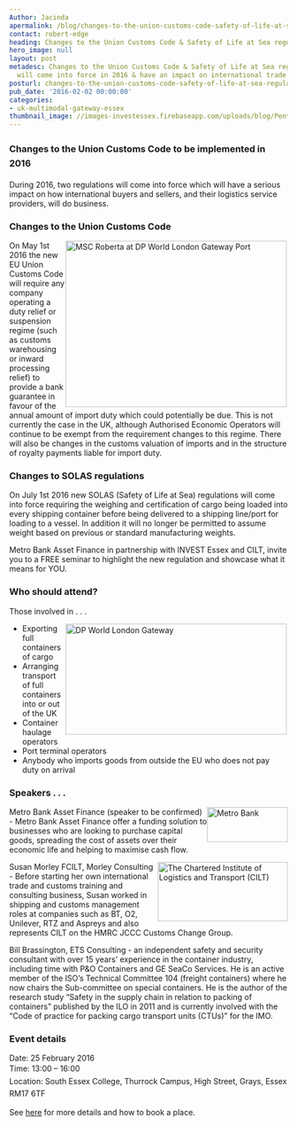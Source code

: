 ```yaml
---
Author: Jacinda
apermalink: /blog/changes-to-the-union-customs-code-safety-of-life-at-sea-regulations
contact: robert-edge
heading: Changes to the Union Customs Code & Safety of Life at Sea regulations
hero_image: null
layout: post
metadesc: Changes to the Union Customs Code & Safety of Life at Sea regulations which
  will come into force in 2016 & have an impact on international trade
posturl: changes-to-the-union-customs-code-safety-of-life-at-sea-regulations
pub_date: '2016-02-02 00:00:00'
categories:
- uk-multimodal-gateway-essex
thumbnail_image: //images-investessex.firebaseapp.com/uploads/blog/Pentalver_mini.jpg
---
```


<h3><span style='line-height: 1.6;'>Changes to the Union Customs Code to be implemented in 2016</span></h3><p>During 2016, two regulations will come into force which will have a serious impact on how international buyers and sellers, and their logistics service providers, will do business.</p><h3>Changes to the Union Customs Code</h3><p><img alt='MSC Roberta at DP World London Gateway Port' src='//images-investessex.firebaseapp.com/uploads/blog/Msc_roberta_400.jpg' style='width: 400px; height: 300px; margin-left: 2px; margin-right: 2px; float: right;'/>On May 1st 2016 the new EU Union Customs Code will require any company operating a duty relief or suspension regime (such as customs warehousing or inward processing relief) to provide a bank guarantee in favour of the annual amount of import duty which could potentially be due. This is not currently the case in the UK, although Authorised Economic Operators will continue to be exempt from the requirement changes to this regime. There will also be changes in the customs valuation of imports and in the structure of royalty payments liable for import duty.</p><h3>Changes to SOLAS regulations</h3><p>On July 1st 2016 new SOLAS (Safety of Life at Sea) regulations will come into force requiring the weighing and certification of cargo being loaded into every shipping container before being delivered to a shipping line/port for loading to a vessel. In addition it will no longer be permitted to assume weight based on previous or standard manufacturing weights.</p><p>Metro Bank Asset Finance in partnership with INVEST Essex and CILT, invite you to a FREE seminar to highlight the new regulation and showcase what it means for YOU.</p><h3>Who should attend?</h3><p>Those involved in . . .</p><ul><li><img alt='DP World London Gateway' src='//images-investessex.firebaseapp.com/uploads/blog/Picture1_400.jpg' style='line-height: 20.8px; width: 400px; height: 200px; margin-left: 2px; margin-right: 2px; float: right;'/>Exporting full containers of cargo</li><li>Arranging transport of full containers into or out of the UK</li><li>Container haulage operators</li><li>Port terminal operators</li><li>Anybody who imports goods from outside the EU who does not pay duty on arrival</li></ul><h3>Speakers . . .</h3><p><img alt='Metro Bank' src='//images-investessex.firebaseapp.com/uploads/blog/Metro_Bank_logo_RGB_72dpi.png' style='width: 146px; height: 63px; float: right;'/>Metro Bank Asset Finance (speaker to be confirmed) - Metro Bank Asset Finance offer a funding solution to businesses who are looking to purchase capital goods, spreading the cost of assets over their economic life and helping to maximise cash flow.</p><p><img alt='The Chartered Institute of Logistics and Transport (CILT)' src='//images-investessex.firebaseapp.com/uploads/blog/CILT_RGB.jpg' style='width: 235px; height: 107px; float: right;'/>Susan Morley FCILT, Morley Consulting - Before starting her own international trade and customs training and consulting business, Susan worked in shipping and customs management roles at companies such as BT, O2, Unilever, RTZ and Aspreys and also represents CILT on the HMRC JCCC Customs Change Group.</p><p>Bill Brassington, ETS Consulting - an independent safety and security consultant with over 15 years’ experience in the container industry, including time with P&amp;O Containers and GE SeaCo Services. He is an active member of the ISO’s Technical Committee 104 (freight containers) where he now chairs the Sub-committee on special containers. He is the author of the research study “Safety in the supply chain in relation to packing of containers” published by the ILO in 2011 and is currently involved with the “Code of practice for packing cargo transport units (CTUs)” for the IMO.</p><h3>Event details</h3><p>Date: 25 February 2016<br/><span style='line-height: 1.6;'>Time: 13:00 – 16:00</span><br/><span style='line-height: 1.6;'>Location: South Essex College, Thurrock Campus, High Street, Grays, Essex RM17 6TF</span></p><p>See <a href='../events/uniform-customs-code-and-solas-seminar'>here</a> for more details and how to book a place.</p>
